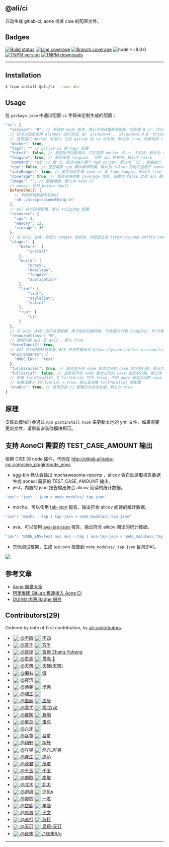 @ali/ci
---------------

自动生成 gitlab-ci, aone 或者 cise 的配置文件。

## Badges

[![Build status][build-status-image]][aone-ci-url]
[![Line coverage][line-coverage-image]][aone-ci-url]
[![Branch coverage][branch-coverage-image]][aone-ci-url]
![node >=8.0.0](https://duing.alibaba-inc.com/img/label?key=node&value=%3E%3D8.0.0&keyBgColor=505050&valueBgColor=51CA2A&size=12)
[![TNPM version][tnpm-image]][tnpm-url]
[![TNPM downloads][tnpm-downloads-image]][tnpm-url]


[tnpm-image]: https://npm.alibaba-inc.com/badge/v/@ali/ci.svg
[tnpm-url]: https://npm.alibaba-inc.com/package/@ali/ci
[tnpm-downloads-image]: https://npm.alibaba-inc.com/badge/d/@ali/ci.svg
[aone-ci-url]: https://aone-api.alibaba-inc.com/ak/testservice/api/badge/link?repo=git@gitlab.alibaba-inc.com:node/ci.git
[build-status-image]: https://aone-api.alibaba-inc.com/ak/testservice/api/badge/query?repo=git@gitlab.alibaba-inc.com:node/ci.git&type=%E6%9E%84%E5%BB%BA%E7%8A%B6%E6%80%81
[line-coverage-image]: https://aone-api.alibaba-inc.com/ak/testservice/api/badge/query?repo=git@gitlab.alibaba-inc.com:node/ci.git&type=%E5%8D%95%E6%B5%8B%E8%A1%8C%E8%A6%86%E7%9B%96%E7%8E%87
[branch-coverage-image]: https://aone-api.alibaba-inc.com/ak/testservice/api/badge/query?repo=git@gitlab.alibaba-inc.com:node/ci.git&type=%E5%8D%95%E6%B5%8B%E5%88%86%E6%94%AF%E8%A6%86%E7%9B%96%E7%8E%87

--------------------

## Installation

```bash
$ tnpm install @ali/ci --save-dev
```

## Usage

在 `package.json` 中通过配置 `ci` 字段来定制生成的配置：

```js
"ci": {
  "version": "8", // 测试的 node 版本，默认只测试最新稳定版（现在是 8.x)，可以通过 "8, 10, 12" 指定多个版本
  // 还可以指定使用 alinode 进行测试，如 `alinode=4`, `alinode=5.0.0` https://help.aliyun.com/knowledge_detail/60811.html
  // 是否通过 docker 来运行，只在 gitlab 的 ci 中支持，默认为 true。如果你的 ci runner 是自己搭建的，请设置为 false。
  "docker": true,
  "tags": "" // gitlab-ci 的 tags 配置
  "fntest": false, // 是否执行功能测试，只在启用 docker 的 ci 中支持，默认为 false
  "tengine": true, // 是否安装 tengine， 只在 aci 中支持，默认为 false
  "command": "ci" // 跑 ci 测试时执行哪个 npm script，默认为 `ci`，即会执行 `npm run ci`,
  "cpp": false, // 是否需要 cpp 模块编译环境，默认为 false，目前只适用于 aoneci
  "autoBadges": true, // 是否自动生成 aone ci 和 tnpm badges，默认为 true
  "coverage": true, // 是否支持收集 coverage 信息，设置为 false 之后 aci 模式不会收集 coverage 信息
  "image": "", // 配置镜像，默认为 node-ci
  // aoneci 支持 before shell
  beforeShell: [
    // 例如测试数据库初始化
    'sh ./scripts/something.sh'
  ],
  // ACI 执行资源配置，默认 4c12g30g 配置
  "resource": {
    "cpu": 4,
    "memory": 12,
    "storage": 30
  },
  // 仅 aci2 支持，自定义 stages 流水线，详细语法见 https://yuque.antfin.com/chair/chair/be7dl2
  "stages": {
      "before": [
          "install"
      ],
      "build": [
          "proxy",
          "mobilegw",
          "fengdie",
          "application"
      ],
      "lint": [
          "lint",
          "stylelint",
          "eslint"
      ],
      "run": [
          "ci",
      ]
  },
  // 仅 aci2 支持，运行资源配置，用于指定机器规格，可选是S(代表:2c4g20g)、M(代表:4c8g40g)、L(代表:8c16g80g),默认 M。
  "resourceClass": "M",
  // 强制切换 aci 至 aci2 , 默认 true
  "forceToAci2": true,
  // ACI 执行时的环境变量。ACI 环境变量详见 https://yuque.antfin-inc.com/linke/help/kg1p34#2ATkL
  "environments": {
    "NODE_ENV": "test"
  },
  "fullParallel": true, // 是否将不同 node 版本之间的 case 完全并行跑，默认为 true，目前只适用于 aoneci
  "fullSerial": false, // 是否将不同 node 版本之间的 case 完全串行跑，默认为 false，目前只适用于 aoneci
  // 如果 fullParallel 与 fullSerial 均为 false，不同 node 版本之间的 case 则以 2 + 2 + ... 的方式先并行后串行跑
  // 如果设置了 fullSerial = true，那么会忽略 fullParallel 的配置
  "enable": true, // 是否开启 ci 配置文件自动生成，默认为 true
}
```

## 原理

安装此模块时会通过 `npm postinstall hook` 来更新本地的 yml 文件，如果需要更新文件，请重新安装改模块即可。

## 支持 AoneCI 需要的 TEST_CASE_AMOUNT 输出

依赖 CISE 的 node 插件，代码在 http://gitlab.alibaba-inc.com/cise_plugin/node_envs

- egg-bin 默认会输出 mochawesome-reports ，alicov 会自动读取报告数据生成 aoneci 需要的 TEST_CASE_AMOUNT 输出。
- jest，内置的 json 报告输出符合 alicov 阅读的统计数据。
```bash
"cov": "jest --json > node_modules/.tap.json"
```
- mocha，可以使用 [tab-json](https://github.com/gummesson/tap-json) 报告，输出符合 alicov 阅读的统计数据。
```bash
"cov": "mocha --tap | tap-json > node_modules/.tap.json"
```
- ava，可以使用 [ava-tap-json](https://github.com/yovasx2/ava-tap-json) 报告，输出符合 alicov 阅读的统计数据。
```bash
"cov": "NODE_ENV=test nyc ava --tap | ava-tap-json > node_modules/.tap.json && nyc report --reporter=json --reporter=lcov"
```
- 其他测试框架，生成 tap json 报告到 `node_modules/.tap.json` 目录即可。

![](http://alipay-rmsdeploy-dev-assets.oss-cn-hangzhou-zmf.aliyuncs.com/tfs-upload/ali-43624.local/1594005912243-LDm5zQmWnhknb3PV-pngpaste_1594005911536.png)

## 参考文章

- [Aone 徽章大全](https://www.atatech.org/articles/67130)
- [阿里集团 GitLab 极速接入 Aone CI](https://yuque.antfin-inc.com/suqian.yf/123/gitlab-plus-aoneci)
- [DUING 内网 Badge 服务](https://yuque.antfin-inc.com/lisheng.lisheng/mx9fm5/ta3dan)

## Contributors(29)

Ordered by date of first contribution, by [ali-contributors](https://gitlab.alibaba-inc.com/node/ali-contributors).

- <a target="_blank" href="https://work.alibaba-inc.com/work/u/52624"><img style="vertical-align: middle;" width="20" src="https://work.alibaba-inc.com/photo/52624.40x40.xz.jpg"> @不四</a> <a target="_blank" href="dingtalk://dingtalkclient/action/sendmsg?dingtalk_id=deadhorse"><img style="vertical-align: middle;" width="20" src="https://img.alicdn.com/tfs/TB18HtyiyqAXuNjy1XdXXaYcVXa-24-24.svg"> 不四</a>
- <a target="_blank" href="https://fengmk2.com"><img style="vertical-align: middle;" width="20" src="https://work.alibaba-inc.com/photo/43624.40x40.xz.jpg"> @苏千</a> <a target="_blank" href="dingtalk://dingtalkclient/action/sendmsg?dingtalk_id=fengmk2"><img style="vertical-align: middle;" width="20" src="https://img.alicdn.com/tfs/TB18HtyiyqAXuNjy1XdXXaYcVXa-24-24.svg"> 苏千</a>
- <a target="_blank" href="https://work.alibaba-inc.com/work/u/70032"><img style="vertical-align: middle;" width="20" src="https://work.alibaba-inc.com/photo/70032.40x40.xz.jpg"> @宫煌</a> <a target="_blank" href="dingtalk://dingtalkclient/action/sendmsg?dingtalk_id=gf8f2zh"><img style="vertical-align: middle;" width="20" src="https://img.alicdn.com/tfs/TB18HtyiyqAXuNjy1XdXXaYcVXa-24-24.svg"> 宫煌 Zhang Yuheng</a>
- <a target="_blank" href="http://chuo.me"><img style="vertical-align: middle;" width="20" src="https://work.alibaba-inc.com/photo/28761.40x40.xz.jpg"> @贯高</a> <a target="_blank" href="dingtalk://dingtalkclient/action/sendmsg?dingtalk_id=popomore"><img style="vertical-align: middle;" width="20" src="https://img.alicdn.com/tfs/TB18HtyiyqAXuNjy1XdXXaYcVXa-24-24.svg"> 贯高 🎩</a>
- <a target="_blank" href="https://work.alibaba-inc.com/work/u/89488"><img style="vertical-align: middle;" width="20" src="https://work.alibaba-inc.com/photo/89488.40x40.xz.jpg"> @天筑</a> <a target="_blank" href="dingtalk://dingtalkclient/action/sendmsg?dingtalk_id=atian25"><img style="vertical-align: middle;" width="20" src="https://img.alicdn.com/tfs/TB18HtyiyqAXuNjy1XdXXaYcVXa-24-24.svg"> 天猪(天筑)</a>
- <a target="_blank" href="https://work.alibaba-inc.com/work/u/55162"><img style="vertical-align: middle;" width="20" src="https://work.alibaba-inc.com/photo/55162.40x40.xz.jpg"> @偏右</a> <a target="_blank" href="dingtalk://dingtalkclient/action/sendmsg?dingtalk_id=afc163"><img style="vertical-align: middle;" width="20" src="https://img.alicdn.com/tfs/TB18HtyiyqAXuNjy1XdXXaYcVXa-24-24.svg"> 偏</a>
- <a target="_blank" href="https://work.alibaba-inc.com/work/u/87330"><img style="vertical-align: middle;" width="20" src="https://work.alibaba-inc.com/photo/87330.40x40.xz.jpg"> @夜沉</a> <a target="_blank" href="http://amos.im.alisoft.com/msg.aw?v=2&site=cntaobao&s=2&charset=utf-8&uid=%E5%A4%9C%E6%B2%89"><img style="vertical-align: middle;" width="20" src="http://amos.alicdn.com/online.aw?v=2&uid=%E5%A4%9C%E6%B2%89&site=cntaobao&s=1&charset=utf-8"></a>
- <a target="_blank" href="https://work.alibaba-inc.com/work/u/33772"><img style="vertical-align: middle;" width="20" src="https://work.alibaba-inc.com/photo/33772.40x40.xz.jpg"> @汤尧</a> <a target="_blank" href="dingtalk://dingtalkclient/action/sendmsg?dingtalk_id=slauxsy"><img style="vertical-align: middle;" width="20" src="https://img.alicdn.com/tfs/TB18HtyiyqAXuNjy1XdXXaYcVXa-24-24.svg"> 汤尧</a>
- <a target="_blank" href="https://work.alibaba-inc.com/work/u/70088"><img style="vertical-align: middle;" width="20" src="https://work.alibaba-inc.com/photo/70088.40x40.xz.jpg"> @啸生</a> <a target="_blank" href="http://amos.im.alisoft.com/msg.aw?v=2&site=cntaobao&s=2&charset=utf-8&uid=%E5%95%B8%E7%94%9F"><img style="vertical-align: middle;" width="20" src="http://amos.alicdn.com/online.aw?v=2&uid=%E5%95%B8%E7%94%9F&site=cntaobao&s=1&charset=utf-8"></a>
- <a target="_blank" href="https://work.alibaba-inc.com/work/u/123061"><img style="vertical-align: middle;" width="20" src="https://work.alibaba-inc.com/photo/123061.40x40.xz.jpg"> @血辰</a> <a target="_blank" href="dingtalk://dingtalkclient/action/sendmsg?dingtalk_id=hongxingshi"><img style="vertical-align: middle;" width="20" src="https://img.alicdn.com/tfs/TB18HtyiyqAXuNjy1XdXXaYcVXa-24-24.svg"> 血辰</a>
- <a target="_blank" href="https://work.alibaba-inc.com/work/u/157028"><img style="vertical-align: middle;" width="20" src="https://work.alibaba-inc.com/photo/157028.40x40.xz.jpg"> @零弌</a> <a target="_blank" href="dingtalk://dingtalkclient/action/sendmsg?dingtalk_id=mx53epm"><img style="vertical-align: middle;" width="20" src="https://img.alicdn.com/tfs/TB18HtyiyqAXuNjy1XdXXaYcVXa-24-24.svg"> 零弌(yī)</a>
- <a target="_blank" href="https://work.alibaba-inc.com/work/u/79696"><img style="vertical-align: middle;" width="20" src="https://work.alibaba-inc.com/photo/79696.40x40.xz.jpg"> @慕陶</a> <a target="_blank" href="dingtalk://dingtalkclient/action/sendmsg?dingtalk_id=etlx8r9"><img style="vertical-align: middle;" width="20" src="https://img.alicdn.com/tfs/TB18HtyiyqAXuNjy1XdXXaYcVXa-24-24.svg"> 慕陶</a>
- <a target="_blank" href="https://work.alibaba-inc.com/work/u/80222"><img style="vertical-align: middle;" width="20" src="https://work.alibaba-inc.com/photo/80222.40x40.xz.jpg"> @蛋总</a> <a target="_blank" href="dingtalk://dingtalkclient/action/sendmsg?dingtalk_id=hacke2"><img style="vertical-align: middle;" width="20" src="https://img.alicdn.com/tfs/TB18HtyiyqAXuNjy1XdXXaYcVXa-24-24.svg"> 蛋总</a>
- <a target="_blank" href="https://work.alibaba-inc.com/work/u/208698"><img style="vertical-align: middle;" width="20" src="https://work.alibaba-inc.com/photo/208698.40x40.xz.jpg"> @六牙</a> <a target="_blank" href="http://amos.im.alisoft.com/msg.aw?v=2&site=cntaobao&s=2&charset=utf-8&uid=%E5%85%AD%E7%89%99"><img style="vertical-align: middle;" width="20" src="http://amos.alicdn.com/online.aw?v=2&uid=%E5%85%AD%E7%89%99&site=cntaobao&s=1&charset=utf-8"></a>
- <a target="_blank" href="https://work.alibaba-inc.com/work/u/72970"><img style="vertical-align: middle;" width="20" src="https://work.alibaba-inc.com/photo/72970.40x40.xz.jpg"> @谷童</a> <a target="_blank" href="dingtalk://dingtalkclient/action/sendmsg?dingtalk_id=1j3_1ch7f0pur1"><img style="vertical-align: middle;" width="20" src="https://img.alicdn.com/tfs/TB18HtyiyqAXuNjy1XdXXaYcVXa-24-24.svg"> 谷童</a>
- <a target="_blank" href="https://work.alibaba-inc.com/work/u/76397"><img style="vertical-align: middle;" width="20" src="https://work.alibaba-inc.com/photo/76397.40x40.xz.jpg"> @祤轩</a> <a target="_blank" href="dingtalk://dingtalkclient/action/sendmsg?dingtalk_id=xiazhenhua"><img style="vertical-align: middle;" width="20" src="https://img.alicdn.com/tfs/TB18HtyiyqAXuNjy1XdXXaYcVXa-24-24.svg"> 祤轩</a>
- <a target="_blank" href="https://work.alibaba-inc.com/work/u/89768"><img style="vertical-align: middle;" width="20" src="https://work.alibaba-inc.com/photo/89768.40x40.xz.jpg"> @吖猩</a> <a target="_blank" href="dingtalk://dingtalkclient/action/sendmsg?dingtalk_id=g953yzs"><img style="vertical-align: middle;" width="20" src="https://img.alicdn.com/tfs/TB18HtyiyqAXuNjy1XdXXaYcVXa-24-24.svg"> 鸿兴_吖猩</a>
- <a target="_blank" href="https://work.alibaba-inc.com/work/u/36919"><img style="vertical-align: middle;" width="20" src="https://work.alibaba-inc.com/photo/36919.40x40.xz.jpg"> @连生</a> <a target="_blank" href="dingtalk://dingtalkclient/action/sendmsg?dingtalk_id=ufzpx70"><img style="vertical-align: middle;" width="20" src="https://img.alicdn.com/tfs/TB18HtyiyqAXuNjy1XdXXaYcVXa-24-24.svg"> 连沁</a>
- <a target="_blank" href="https://work.alibaba-inc.com/work/u/256630"><img style="vertical-align: middle;" width="20" src="https://work.alibaba-inc.com/photo/256630.40x40.xz.jpg"> @茂君</a> <a target="_blank" href="dingtalk://dingtalkclient/action/sendmsg?dingtalk_id=1xo-olsbeule0e"><img style="vertical-align: middle;" width="20" src="https://img.alicdn.com/tfs/TB18HtyiyqAXuNjy1XdXXaYcVXa-24-24.svg"> 茂君</a>
- <a target="_blank" href="https://work.alibaba-inc.com/work/u/273789"><img style="vertical-align: middle;" width="20" src="https://work.alibaba-inc.com/photo/273789.40x40.xz.jpg"> @千玉</a> <a target="_blank" href="dingtalk://dingtalkclient/action/sendmsg?dingtalk_id=es5g2r6"><img style="vertical-align: middle;" width="20" src="https://img.alicdn.com/tfs/TB18HtyiyqAXuNjy1XdXXaYcVXa-24-24.svg"> 千玉</a>
- <a target="_blank" href="https://work.alibaba-inc.com/work/u/82010"><img style="vertical-align: middle;" width="20" src="https://work.alibaba-inc.com/photo/82010.40x40.xz.jpg"> @南取</a> <a target="_blank" href="dingtalk://dingtalkclient/action/sendmsg?dingtalk_id=gpokiqf"><img style="vertical-align: middle;" width="20" src="https://img.alicdn.com/tfs/TB18HtyiyqAXuNjy1XdXXaYcVXa-24-24.svg"> 南取</a>
- <a target="_blank" href="https://work.alibaba-inc.com/work/u/203461"><img style="vertical-align: middle;" width="20" src="https://work.alibaba-inc.com/photo/203461.40x40.xz.jpg"> @北木</a> <a target="_blank" href="dingtalk://dingtalkclient/action/sendmsg?dingtalk_id=jkzing"><img style="vertical-align: middle;" width="20" src="https://img.alicdn.com/tfs/TB18HtyiyqAXuNjy1XdXXaYcVXa-24-24.svg"> 北木</a>
- <a target="_blank" href="https://work.alibaba-inc.com/work/u/143969"><img style="vertical-align: middle;" width="20" src="https://work.alibaba-inc.com/photo/143969.40x40.xz.jpg"> @迫风</a> <a target="_blank" href="dingtalk://dingtalkclient/action/sendmsg?dingtalk_id=kdy9n49"><img style="vertical-align: middle;" width="20" src="https://img.alicdn.com/tfs/TB18HtyiyqAXuNjy1XdXXaYcVXa-24-24.svg"> 迫风🌀</a>
- <a target="_blank" href="https://work.alibaba-inc.com/work/u/144638"><img style="vertical-align: middle;" width="20" src="https://work.alibaba-inc.com/photo/144638.40x40.xz.jpg"> @奕钧</a> <a target="_blank" href="dingtalk://dingtalkclient/action/sendmsg?dingtalk_id=hyj1991"><img style="vertical-align: middle;" width="20" src="https://img.alicdn.com/tfs/TB18HtyiyqAXuNjy1XdXXaYcVXa-24-24.svg"> 一君</a>
- <a target="_blank" href="https://work.alibaba-inc.com/work/u/361884"><img style="vertical-align: middle;" width="20" src="https://work.alibaba-inc.com/photo/361884.40x40.xz.jpg"> @岱鹿</a> <a target="_blank" href="dingtalk://dingtalkclient/action/sendmsg?dingtalk_id=vj3-22a8v4hok"><img style="vertical-align: middle;" width="20" src="https://img.alicdn.com/tfs/TB18HtyiyqAXuNjy1XdXXaYcVXa-24-24.svg"> 羊鹿</a>
- <a target="_blank" href="https://work.alibaba-inc.com/work/u/89618"><img style="vertical-align: middle;" width="20" src="https://work.alibaba-inc.com/photo/89618.40x40.xz.jpg"> @序员</a> <a target="_blank" href="dingtalk://dingtalkclient/action/sendmsg?dingtalk_id=mansonchor"><img style="vertical-align: middle;" width="20" src="https://img.alicdn.com/tfs/TB18HtyiyqAXuNjy1XdXXaYcVXa-24-24.svg"> 子文</a>
- <a target="_blank" href="https://work.alibaba-inc.com/work/u/288040"><img style="vertical-align: middle;" width="20" src="https://work.alibaba-inc.com/photo/288040.40x40.xz.jpg"> @苏打</a> <a target="_blank" href="dingtalk://dingtalkclient/action/sendmsg?dingtalk_id=eagzzycsl"><img style="vertical-align: middle;" width="20" src="https://img.alicdn.com/tfs/TB18HtyiyqAXuNjy1XdXXaYcVXa-24-24.svg"> 苏打</a>
- <a target="_blank" href="https://work.alibaba-inc.com/work/u/149198"><img style="vertical-align: middle;" width="20" src="https://work.alibaba-inc.com/photo/149198.40x40.xz.jpg"> @天玎</a> <a target="_blank" href="dingtalk://dingtalkclient/action/sendmsg?dingtalk_id=gemwuu"><img style="vertical-align: middle;" width="20" src="https://img.alicdn.com/tfs/TB18HtyiyqAXuNjy1XdXXaYcVXa-24-24.svg"> 吴珂-天玎</a>
- <a target="_blank" href="https://work.alibaba-inc.com/work/u/73527"><img style="vertical-align: middle;" width="20" src="https://work.alibaba-inc.com/photo/73527.40x40.xz.jpg"> @夜末</a> <a target="_blank" href="dingtalk://dingtalkclient/action/sendmsg?dingtalk_id=1r3-tt1ri2mc7l"><img style="vertical-align: middle;" width="20" src="https://img.alicdn.com/tfs/TB18HtyiyqAXuNjy1XdXXaYcVXa-24-24.svg"> /^夜末$/g</a>

--------------------
